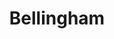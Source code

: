 ---
title: Bellingham
crosslinks:
- livven
- autotldr
- explainlikeimfive
- ProtectAndServe
- vandwellers
---